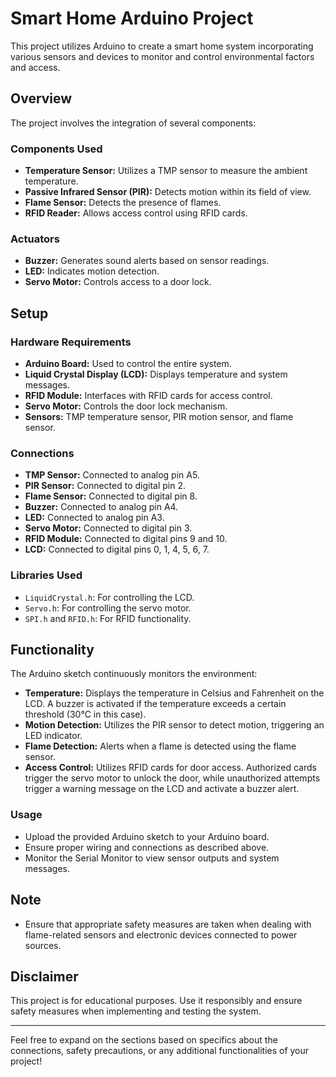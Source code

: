# Smart Home Arduino Project

This project utilizes Arduino to create a smart home system incorporating various sensors and devices to monitor and control environmental factors and access.

## Overview

The project involves the integration of several components:

### Components Used
- **Temperature Sensor:** Utilizes a TMP sensor to measure the ambient temperature.
- **Passive Infrared Sensor (PIR):** Detects motion within its field of view.
- **Flame Sensor:** Detects the presence of flames.
- **RFID Reader:** Allows access control using RFID cards.

### Actuators
- **Buzzer:** Generates sound alerts based on sensor readings.
- **LED:** Indicates motion detection.
- **Servo Motor:** Controls access to a door lock.

## Setup

### Hardware Requirements
- **Arduino Board:** Used to control the entire system.
- **Liquid Crystal Display (LCD):** Displays temperature and system messages.
- **RFID Module:** Interfaces with RFID cards for access control.
- **Servo Motor:** Controls the door lock mechanism.
- **Sensors:** TMP temperature sensor, PIR motion sensor, and flame sensor.

### Connections
- **TMP Sensor:** Connected to analog pin A5.
- **PIR Sensor:** Connected to digital pin 2.
- **Flame Sensor:** Connected to digital pin 8.
- **Buzzer:** Connected to analog pin A4.
- **LED:** Connected to analog pin A3.
- **Servo Motor:** Connected to digital pin 3.
- **RFID Module:** Connected to digital pins 9 and 10.
- **LCD:** Connected to digital pins 0, 1, 4, 5, 6, 7.

### Libraries Used
- `LiquidCrystal.h`: For controlling the LCD.
- `Servo.h`: For controlling the servo motor.
- `SPI.h` and `RFID.h`: For RFID functionality.

## Functionality

The Arduino sketch continuously monitors the environment:

- **Temperature:** Displays the temperature in Celsius and Fahrenheit on the LCD. A buzzer is activated if the temperature exceeds a certain threshold (30°C in this case).
- **Motion Detection:** Utilizes the PIR sensor to detect motion, triggering an LED indicator.
- **Flame Detection:** Alerts when a flame is detected using the flame sensor.
- **Access Control:** Utilizes RFID cards for door access. Authorized cards trigger the servo motor to unlock the door, while unauthorized attempts trigger a warning message on the LCD and activate a buzzer alert.

### Usage
- Upload the provided Arduino sketch to your Arduino board.
- Ensure proper wiring and connections as described above.
- Monitor the Serial Monitor to view sensor outputs and system messages.

## Note
- Ensure that appropriate safety measures are taken when dealing with flame-related sensors and electronic devices connected to power sources.

## Disclaimer
This project is for educational purposes. Use it responsibly and ensure safety measures when implementing and testing the system.

---

Feel free to expand on the sections based on specifics about the connections, safety precautions, or any additional functionalities of your project!
